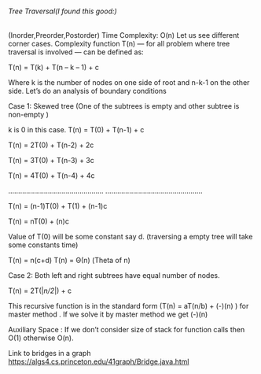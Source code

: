 
###### Tree Traversal(I found this good:)
(Inorder,Preorder,Postorder)
Time Complexity: O(n)
Let us see different corner cases.
Complexity function T(n) — for all problem where tree traversal is involved — can be defined as:

T(n) = T(k) + T(n – k – 1) + c

Where k is the number of nodes on one side of root and n-k-1 on the other side.
Let’s do an analysis of boundary conditions

Case 1: Skewed tree (One of the subtrees is empty and other subtree is non-empty )

k is 0 in this case.
T(n) = T(0) + T(n-1) + c

T(n) = 2T(0) + T(n-2) + 2c

T(n) = 3T(0) + T(n-3) + 3c

T(n) = 4T(0) + T(n-4) + 4c

…………………………………………
………………………………………….

T(n) = (n-1)T(0) + T(1) + (n-1)c

T(n) = nT(0) + (n)c

Value of T(0) will be some constant say d. (traversing a empty tree will take some constants time)

T(n) = n(c+d)
T(n) = Θ(n) (Theta of n)

Case 2: Both left and right subtrees have equal number of nodes.

T(n) = 2T(|_n/2_|) + c

This recursive function is in the standard form (T(n) = aT(n/b) + (-)(n) ) for master method .
If we solve it by master method we get (-)(n)

Auxiliary Space : If we don’t consider size of stack for function calls then O(1) otherwise O(n).




Link to bridges in a graph
https://algs4.cs.princeton.edu/41graph/Bridge.java.html
